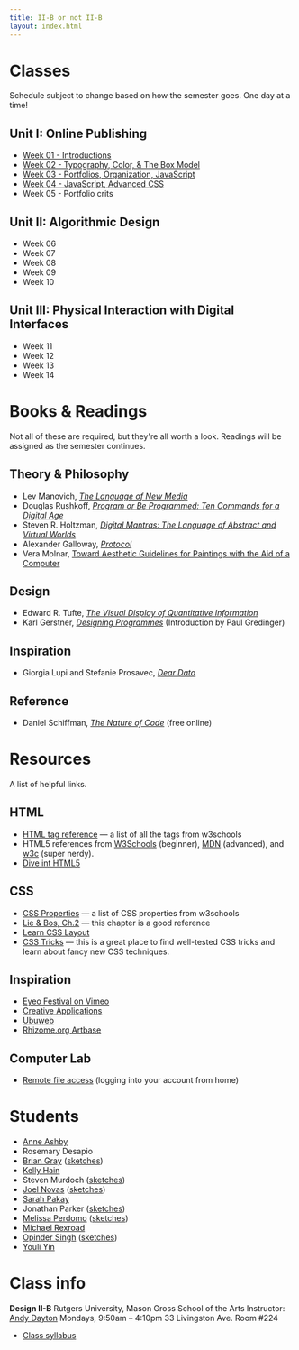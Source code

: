 ```yaml
---
title: II-B or not II-B
layout: index.html
---
```


Classes
=========

Schedule subject to change based on how the semester goes. One day at a time!

Unit I: Online Publishing
-------------------------

* [Week 01 - Introductions](classes/01/)
* [Week 02 - Typography, Color, & The Box Model](classes/02/)
* [Week 03 - Portfolios, Organization, JavaScript](classes/03/)
* [Week 04 - JavaScript, Advanced CSS](classes/04/)
* Week 05 - Portfolio crits

Unit II: Algorithmic Design
------------------------------

* Week 06
* Week 07
* Week 08
* Week 09
* Week 10

Unit III: Physical Interaction with Digital Interfaces
-----------------------------------------------------

* Week 11
* Week 12
* Week 13
* Week 14


Books & Readings
=================

Not all of these are required, but they're all worth a look. Readings will be assigned as the semester continues.

Theory & Philosophy
--------------------
* Lev Manovich, [_The Language of New Media_](/assets/the+language+of+the+new+media_manovich.pdf)
* Douglas Rushkoff, [_Program or Be Programmed: Ten Commands for a Digital Age_](/assets/rushkoff-program-or-be-programmed.pdf)
* Steven R. Holtzman, [_Digital Mantras: The Language of Abstract and Virtual Worlds_](https://www.goodreads.com/book/show/1485977.Digital_Mantras)
* Alexander Galloway, [_Protocol_](https://mitpress.mit.edu/books/protocol)
* Vera Molnar, [Toward Aesthetic Guidelines for Paintings with the Aid of a Computer](https://s3.amazonaws.com/2b.andydayton.com/readings/molnar-aesthetic.pdf)

Design
-------
* Edward R. Tufte, [_The Visual Display of Quantitative Information_](https://www.goodreads.com/book/show/17744.The_Visual_Display_of_Quantitative_Information)
* Karl Gerstner, [_Designing Programmes_](https://s3.amazonaws.com/2b.andydayton.com/Gerstner_Designing-Programmes.pdf) (Introduction by Paul Gredinger)


Inspiration
------------
* Giorgia Lupi and Stefanie Prosavec, [_Dear Data_](https://www.goodreads.com/book/show/28465052-dear-data)


Reference
---------
* Daniel Schiffman, [_The Nature of Code_](http://natureofcode.com/book/) (free online)


Resources
==========

A list of helpful links.

HTML
-----

* [HTML tag reference](http://www.w3schools.com/tags/) — a list of all the tags from w3schools
* HTML5 references from [W3Schools](http://www.w3schools.com/html/html5_intro.asp) (beginner), [MDN](https://developer.mozilla.org/en-US/docs/Web/Guide/HTML/HTML5) (advanced), and [w3c](http://www.w3.org/TR/html5/) (super nerdy).
* [Dive int HTML5](http://diveintohtml5.info/)

CSS
----

* [CSS Properties](http://www.w3schools.com/cssref/) — a list of CSS properties from w3schools
* [Lie &amp; Bos, Ch.2](http://www.w3.org/Style/LieBos2e/enter/) — this chapter is a good reference
* [Learn CSS Layout](http://learnlayout.com/toc.html)
* [CSS Tricks](http://css-tricks.com/) — this is a great place to find well-tested CSS tricks and learn about fancy new CSS techniques.


Inspiration
------------

 * [Eyeo Festival on Vimeo](https://vimeo.com/eyeofestival)
 * [Creative Applications](http://www.creativeapplications.net/)
 * [Ubuweb](http://ubuweb.com/)
 * [Rhizome.org Artbase](http://rhizome.org/art/artbase/)

Computer Lab
-------------

 * [Remote file access](http://art.rutgers.edu/Computer_Lab_Information/remote_file_access/index.html) (logging into your account from home)


Students
==========

* [Anne Ashby](http://art.rutgers.edu/~ashby/)
* Rosemary Desapio
* [Brian Gray](http://art.rutgers.edu/~gray/portfolio.html) ([sketches](https://www.openprocessing.org/user/80256/#sketches))
* [Kelly Hain](http://art.rutgers.edu/~Hain/portfolio-draft.html)
* Steven Murdoch ([sketches](https://www.openprocessing.org/user/80255/#sketches))
* [Joel Novas](http://art.rutgers.edu/~novas/) ([sketches](https://www.openprocessing.org/user/80249/#sketches))
* [Sarah Pakay](http://art.rutgers.edu/~pakay/)
* Jonathan Parker ([sketches](https://www.openprocessing.org/user/80254/#sketches))
* [Melissa Perdomo](http://art.rutgers.edu/~perdomo/) ([sketches](https://www.openprocessing.org/user/80251/#sketches))
* [Michael Rexroad](http://art.rutgers.edu/~rexroad/)
* [Opinder Singh](http://art.rutgers.edu/~singh/) ([sketches](https://www.openprocessing.org/user/80250/#sketches))
* [Youli Yin](http://art.rutgers.edu/~yin/)


Class info
===========

**Design II-B**
Rutgers University, Mason Gross School of the Arts
Instructor: [Andy Dayton](andrew.dayton@rutgers.edu)
Mondays, 9:50am – 4:10pm
33 Livingston Ave. Room #224

 * [Class syllabus](https://docs.google.com/document/d/1cwxx9aWn1HdeqI9jF9a869dTQFoC5qtUhDZKN6fPz6c/edit?usp=drive_web)
